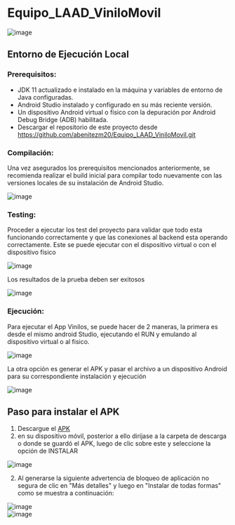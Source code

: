 # Equipo_LAAD_ViniloMovil


![image](https://user-images.githubusercontent.com/111475768/235371957-44e96ba4-9b3a-419e-8151-53c4795d33e7.png)


## Entorno de Ejecución Local
### Prerequisitos:
* JDK 11 actualizado e instalado en la máquina y variables de entorno de Java configuradas.
* Android Studio instalado y configurado en su más reciente versión.
* Un dispositivo Android virtual o físico con la depuración por Android Debug Bridge (ADB) habilitada.
* Descargar el repositorio de este proyecto desde https://github.com/abenitezm20/Equipo_LAAD_ViniloMovil.git


### Compilación:
Una vez asegurados los prerequisitos mencionados anteriormente, se recomienda realizar el build inicial para compilar todo nuevamente con las versiones locales de su instalación de Android Studio.

![image](https://user-images.githubusercontent.com/111475768/235372216-e755e528-6fd7-4aba-8290-2c437d664661.png)


### Testing:
Proceder a ejecutar los test del proyecto para validar que todo esta funcionando correctamente y que las conexiones al backend esta operando correctamente. Este se puede ejecutar con el dispositivo virtual o con el dispositivo fisico

![image](https://user-images.githubusercontent.com/111475768/235372342-91532162-e548-4014-baed-5c14e40dc07b.png)

Los resultados de la prueba deben ser exitosos

![image](https://user-images.githubusercontent.com/111475768/235372500-ce7fd388-5c6c-43a1-b2c4-3fa5372ef7a5.png)

### Ejecución:
Para ejecutar el App Vinilos, se puede hacer de 2 maneras, la primera es desde el mismo android Studio, ejecutando el RUN y emulando al dispositivo virtual o al fisico.

![image](https://user-images.githubusercontent.com/111475768/235372603-b86b924a-0213-49d7-9ec6-58cedb49ffc4.png)

La otra opción es generar el APK y pasar el archivo a un dispositivo Android para su correspondiente instalación y ejecución

![image](https://user-images.githubusercontent.com/111475768/235372673-5de88251-159e-4e7b-997d-20d80e2f2109.png)


## Paso para instalar el APK
1. Descargue el [APK](https://uniandes-my.sharepoint.com/:u:/g/personal/a_benitezm_uniandes_edu_co/EdBl4eyJi-5BqxVwZyY9tDQBdIDFrp5xX1-znPJiAS85ag?e=r9lj3U)
3. en su dispositivo móvil, posterior a ello diríjase a la carpeta de descarga o donde se guardó el APK, luego de clic sobre este y seleccione la opción de INSTALAR

![image](https://user-images.githubusercontent.com/111399963/235379644-70d05416-27b1-4462-b262-fc758d8cd1fb.png)

2. Al generarse la siguiente advertencia de bloqueo de aplicación no segura de clic en "Más detalles" y luego en "Instalar de todas formas" como se muestra a continuación:

![image](https://user-images.githubusercontent.com/111399963/235379636-e4c4a079-6699-4134-b731-032ba0c02d8d.png)   
![image](https://user-images.githubusercontent.com/111399963/235379615-630436cb-da69-4549-b8aa-29127d3801d3.png)








